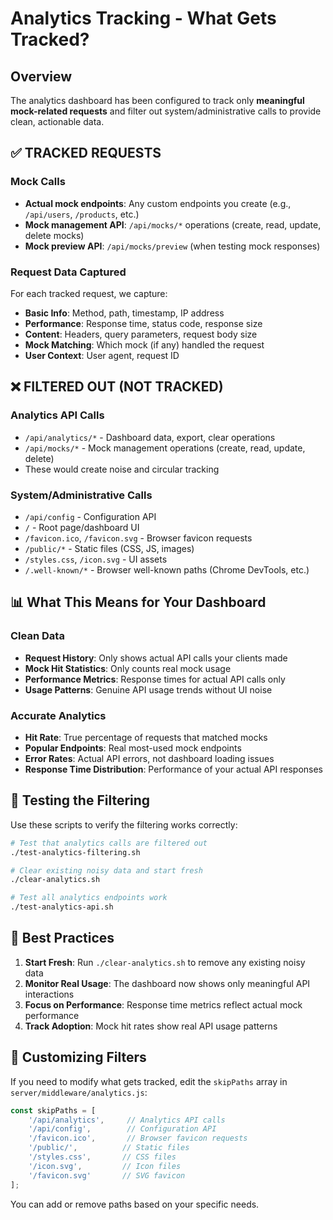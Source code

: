 # Analytics Tracking - What Gets Tracked?

## Overview
The analytics dashboard has been configured to track only **meaningful mock-related requests** and filter out system/administrative calls to provide clean, actionable data.

## ✅ TRACKED REQUESTS

### Mock Calls
- **Actual mock endpoints**: Any custom endpoints you create (e.g., `/api/users`, `/products`, etc.)
- **Mock management API**: `/api/mocks/*` operations (create, read, update, delete mocks)
- **Mock preview API**: `/api/mocks/preview` (when testing mock responses)

### Request Data Captured
For each tracked request, we capture:
- **Basic Info**: Method, path, timestamp, IP address
- **Performance**: Response time, status code, response size
- **Content**: Headers, query parameters, request body size
- **Mock Matching**: Which mock (if any) handled the request
- **User Context**: User agent, request ID

## ❌ FILTERED OUT (NOT TRACKED)

### Analytics API Calls
- `/api/analytics/*` - Dashboard data, export, clear operations
- `/api/mocks/*` - Mock management operations (create, read, update, delete)
- These would create noise and circular tracking

### System/Administrative Calls
- `/api/config` - Configuration API
- `/` - Root page/dashboard UI
- `/favicon.ico`, `/favicon.svg` - Browser favicon requests
- `/public/*` - Static files (CSS, JS, images)
- `/styles.css`, `/icon.svg` - UI assets
- `/.well-known/*` - Browser well-known paths (Chrome DevTools, etc.)

## 📊 What This Means for Your Dashboard

### Clean Data
- **Request History**: Only shows actual API calls your clients made
- **Mock Hit Statistics**: Only counts real mock usage
- **Performance Metrics**: Response times for actual API calls only
- **Usage Patterns**: Genuine API usage trends without UI noise

### Accurate Analytics
- **Hit Rate**: True percentage of requests that matched mocks
- **Popular Endpoints**: Real most-used mock endpoints
- **Error Rates**: Actual API errors, not dashboard loading issues
- **Response Time Distribution**: Performance of your actual API responses

## 🧪 Testing the Filtering

Use these scripts to verify the filtering works correctly:

```bash
# Test that analytics calls are filtered out
./test-analytics-filtering.sh

# Clear existing noisy data and start fresh
./clear-analytics.sh

# Test all analytics endpoints work
./test-analytics-api.sh
```

## 🚀 Best Practices

1. **Start Fresh**: Run `./clear-analytics.sh` to remove any existing noisy data
2. **Monitor Real Usage**: The dashboard now shows only meaningful API interactions
3. **Focus on Performance**: Response time metrics reflect actual mock performance
4. **Track Adoption**: Mock hit rates show real API usage patterns

## 🔧 Customizing Filters

If you need to modify what gets tracked, edit the `skipPaths` array in `server/middleware/analytics.js`:

```javascript
const skipPaths = [
    '/api/analytics',     // Analytics API calls
    '/api/config',        // Configuration API
    '/favicon.ico',       // Browser favicon requests
    '/public/',          // Static files
    '/styles.css',       // CSS files
    '/icon.svg',         // Icon files
    '/favicon.svg'       // SVG favicon
];
```

You can add or remove paths based on your specific needs.
